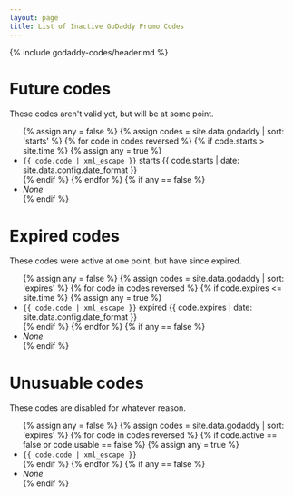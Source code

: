 ```yaml
---
layout: page
title: List of Inactive GoDaddy Promo Codes
---
```

{% include godaddy-codes/header.md %}

# Future codes #

These codes aren't valid yet, but will be at some point.

<ul class="dead-codes">
	{% assign any = false %}
	{% assign codes = site.data.godaddy | sort: 'starts' %}
	{% for code in codes reversed %}
		{% if code.starts > site.time %}
			{% assign any = true %}
			<li><code>{{ code.code | xml_escape }}</code> starts {{ code.starts | date: site.data.config.date_format }}</li>
		{% endif %}
	{% endfor %}
	{% if any == false %}
		<li><em>None</em></li>
	{% endif %}
</ul>

# Expired codes #

These codes were active at one point, but have since expired.

<ul class="dead-codes">
	{% assign any = false %}
	{% assign codes = site.data.godaddy | sort: 'expires' %}
	{% for code in codes reversed %}
		{% if code.expires <= site.time %}
			{% assign any = true %}
			<li><code>{{ code.code | xml_escape }}</code> expired {{ code.expires | date: site.data.config.date_format }}</li>
		{% endif %}
	{% endfor %}
	{% if any == false %}
		<li><em>None</em></li>
	{% endif %}
</ul>

# Unusuable codes #

These codes are disabled for whatever reason.

<ul class="dead-codes">
	{% assign any = false %}
	{% assign codes = site.data.godaddy | sort: 'expires' %}
	{% for code in codes reversed %}
		{% if code.active == false or code.usable == false %}
			{% assign any = true %}
			<li><code>{{ code.code | xml_escape }}</code></li>
		{% endif %}
	{% endfor %}
	{% if any == false %}
		<li><em>None</em></li>
	{% endif %}
</ul>
